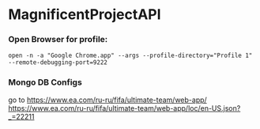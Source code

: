 # MagnificentProjectAPI


### Open Browser for profile:

```open -n -a "Google Chrome.app" --args --profile-directory="Profile 1" --remote-debugging-port=9222```


### Mongo DB Configs

go to https://www.ea.com/ru-ru/fifa/ultimate-team/web-app/
https://www.ea.com/ru-ru/fifa/ultimate-team/web-app/loc/en-US.json?_=22211
